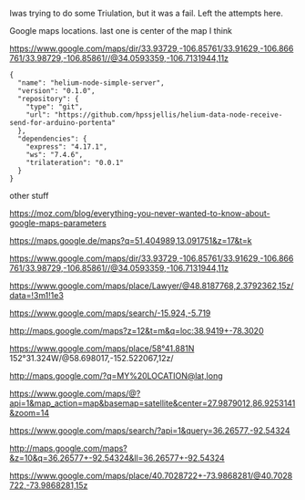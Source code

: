 
Iwas trying to do some Triulation, but it was a fail. Left the attempts here.










Google maps locations. last one is center of the map I think

https://www.google.com/maps/dir/33.93729,-106.85761/33.91629,-106.866761/33.98729,-106.85861//@34.0593359,-106.7131944,11z







```
{
  "name": "helium-node-simple-server",
  "version": "0.1.0",
  "repository": {
    "type": "git",
    "url": "https://github.com/hpssjellis/helium-data-node-receive-send-for-arduino-portenta"
  },
  "dependencies": {
    "express": "4.17.1",
    "ws": "7.4.6",
    "trilateration": "0.0.1"
  }
}

```






other stuff



https://moz.com/blog/everything-you-never-wanted-to-know-about-google-maps-parameters


https://maps.google.de/maps?q=51.404989,13.091751&z=17&t=k


https://www.google.com/maps/dir/33.93729,-106.85761/33.91629,-106.866761/33.98729,-106.85861//@34.0593359,-106.7131944,11z

https://www.google.com/maps/place/Lawyer/@48.8187768,2.3792362,15z/data=!3m1!1e3

https://www.google.com/maps/search/-15.924,-5.719

http://maps.google.com/maps?z=12&t=m&q=loc:38.9419+-78.3020

https://www.google.com/maps/place/58°41.881N 152°31.324W/@58.698017,-152.522067,12z/



http://maps.google.com/?q=MY%20LOCATION@lat,long



https://www.google.com/maps/@?api=1&map_action=map&basemap=satellite&center=27.9879012,86.9253141&zoom=14



https://www.google.com/maps/search/?api=1&query=36.26577,-92.54324





http://maps.google.com/maps?&z=10&q=36.26577+-92.54324&ll=36.26577+-92.54324



https://www.google.com/maps/place/40.7028722+-73.9868281/@40.7028722,-73.9868281,15z
